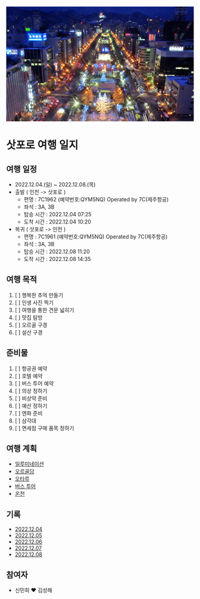 ![img](https://github.com/hae92/20221204/blob/main/images/%EC%82%BF%ED%8F%AC%EB%A1%9C.jpg)
# 삿포로 여행 일지
## 여행 일정
- 2022.12.04.(일) ~ 2022.12.08.(목)
- 출발 ( 인천 -> 삿포로 )
   - 편명 : 7C1962 (예약번호:QYM5NQ) Operated by 7C(제주항공)
   - 좌석 : 3A, 3B
   - 탑승 시간 : 2022.12.04 07:25
   - 도착 시간 : 2022.12.04 10:20
- 복귀 ( 삿포로 -> 인천 )
   - 편명 : 7C1961 (예약번호:QYM5NQ) Operated by 7C(제주항공)
   - 좌석 : 3A, 3B
   - 탑승 시간 : 2022.12.08 11:20
   - 도착 시간 : 2022.12.08 14:35
## 여행 목적
1. [ ] 행복한 추억 만들기
2. [ ] 인생 사진 찍기
3. [ ] 여행을 통한 견문 넓히기
4. [ ] 맛집 탐방
5. [ ] 오르골 구경
6. [ ] 설산 구경
## 준비물
1. [ ] 항공권 예약
2. [ ] 호텔 예약
3. [ ] 버스 투어 예약
4. [ ] 의상 정하기
5. [ ] 비상약 준비
6. [ ] 예산 정하기
7. [ ] 엔화 준비
8. [ ] 삼각대
9. [ ] 면세점 구매 품목 정하기
## 여행 계획
- [일루미네이션](https://github.com/hae92/20221204/blob/main/destination/%EC%9D%BC%EB%A3%A8%EB%AF%B8%EB%84%A4%EC%9D%B4%EC%85%98.md)
- [오르골당](https://github.com/hae92/20221204/blob/main/destination/%EB%B2%84%EC%8A%A4%20%ED%88%AC%EC%96%B4.md)
- [오타루](https://github.com/hae92/20221204/blob/main/destination/%EB%B2%84%EC%8A%A4%20%ED%88%AC%EC%96%B4.md)
- [버스 투어](https://github.com/hae92/20221204/blob/main/destination/%EB%B2%84%EC%8A%A4%20%ED%88%AC%EC%96%B4.md)
- [온천](https://github.com/hae92/20221204/blob/main/destination/%EB%B2%84%EC%8A%A4%20%ED%88%AC%EC%96%B4.md)
## 기록
- [2022.12.04](https://github.com/hae92/20221204/blob/main/history/2022.12.04.md)
- [2022.12.05](https://github.com/hae92/20221204/blob/main/history/2022.12.05.md)
- [2022.12.06](https://github.com/hae92/20221204/blob/main/history/2022.12.06.md)
- [2022.12.07](https://github.com/hae92/20221204/blob/main/history/2022.12.07.md)
- [2022.12.08](https://github.com/hae92/20221204/blob/main/history/2022.12.08.md)
## 참여자
- 신민희 ♥ 김성해




